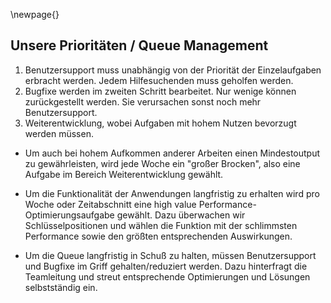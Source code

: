 
\newpage{}

## Unsere Prioritäten / Queue Management

1. Benutzersupport muss unabhängig von der Priorität der Einzelaufgaben erbracht werden. Jedem Hilfesuchenden muss geholfen werden.
2. Bugfixe werden im zweiten Schritt bearbeitet. Nur wenige können zurückgestellt werden. Sie verursachen sonst noch mehr Benutzersupport.
3. Weiterentwicklung, wobei Aufgaben mit hohem Nutzen bevorzugt werden müssen.

- Um auch bei hohem Aufkommen anderer Arbeiten einen Mindestoutput zu gewährleisten, wird jede Woche ein "großer Brocken", also eine Aufgabe im Bereich Weiterentwicklung gewählt.
- Um die Funktionalität der Anwendungen langfristig zu erhalten wird pro Woche oder Zeitabschnitt eine high value Performance-Optimierungsaufgabe gewählt. Dazu überwachen wir Schlüsselpositionen und wählen die Funktion mit der schlimmsten Performance sowie den größten entsprechenden Auswirkungen.

- Um die Queue langfristig in Schuß zu halten, müssen Benutzersupport und Bugfixe im Griff gehalten/reduziert werden. Dazu hinterfragt die Teamleitung und streut entsprechende Optimierungen und Lösungen selbstständig ein.
